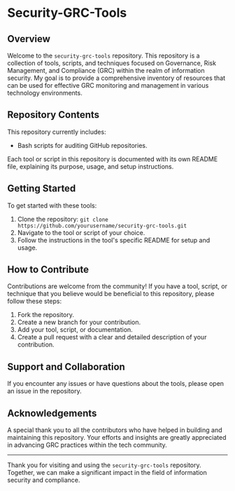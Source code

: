 # Security-GRC-Tools

## Overview
Welcome to the `security-grc-tools` repository. This repository is a collection of tools, scripts, and techniques focused on Governance, Risk Management, and Compliance (GRC) within the realm of information security. My goal is to provide a comprehensive inventory of resources that can be used for effective GRC monitoring and management in various technology environments.

## Repository Contents
This repository currently includes:
- Bash scripts for auditing GitHub repositories.

Each tool or script in this repository is documented with its own README file, explaining its purpose, usage, and setup instructions.

## Getting Started
To get started with these tools:
1. Clone the repository: `git clone https://github.com/yourusername/security-grc-tools.git`
2. Navigate to the tool or script of your choice.
3. Follow the instructions in the tool's specific README for setup and usage.

## How to Contribute
Contributions are welcome from the community! If you have a tool, script, or technique that you believe would be beneficial to this repository, please follow these steps:
1. Fork the repository.
2. Create a new branch for your contribution.
3. Add your tool, script, or documentation.
4. Create a pull request with a clear and detailed description of your contribution.

## Support and Collaboration
If you encounter any issues or have questions about the tools, please open an issue in the repository. 


## Acknowledgements
A special thank you to all the contributors who have helped in building and maintaining this repository. Your efforts and insights are greatly appreciated in advancing GRC practices within the tech community.

---
Thank you for visiting and using the `security-grc-tools` repository. Together, we can make a significant impact in the field of information security and compliance.
